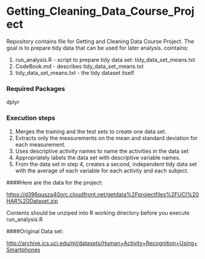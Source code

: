 # Getting_Cleaning_Data_Course_Project

Repository contains file for Getting and Cleaning Data Course Project. The goal is to prepare tidy data that can be used for later analysis. cointains:

1. run_analysis.R - script to prepare tidy data set: tidy_data_set_means.txt
1. CodeBook.md - describes tidy_data_set_means.txt
1. tidy_data_set_means.txt - the tidy dataset itself


### Required Packages
dplyr

### Execution steps
1. Merges the training and the test sets to create one data set.
1. Extracts only the measurements on the mean and standard deviation for each measurement.
1. Uses descriptive activity names to name the activities in the data set
1. Appropriately labels the data set with descriptive variable names.
1. From the data set in step 4, creates a second, independent tidy data set with the average of each variable for each activity and each subject.

####Here are the data for the project:

https://d396qusza40orc.cloudfront.net/getdata%2Fprojectfiles%2FUCI%20HAR%20Dataset.zip

Contents should be unziped into R working directory before you execute run_analysis.R


####Original Data set:

http://archive.ics.uci.edu/ml/datasets/Human+Activity+Recognition+Using+Smartphones